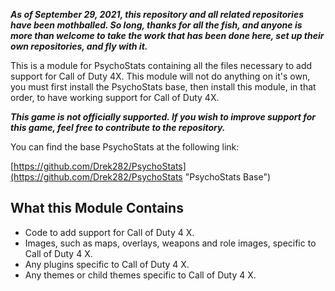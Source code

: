 ***As of September 29, 2021, this repository and all related repositories have been mothballed.  So long, thanks for all the fish, and anyone is more than welcome to take the work that has been done here, set up their own repositories, and fly with it.***

This is a module for PsychoStats containing all the files necessary to add support for Call of Duty 4X.  This module will not do anything on it's own, you must first install the PsychoStats base, then install this module, in that order, to have working support for Call of Duty 4X.

***This game is not officially supported.  If you wish to improve support for this game, feel free to contribute to the repository.***

You can find the base PsychoStats at the following link:

[https://github.com/Drek282/PsychoStats](https://github.com/Drek282/PsychoStats "PsychoStats Base")


## **What this Module Contains**

* Code to add support for Call of Duty 4 X.
* Images, such as maps, overlays, weapons and role images, specific to Call of Duty 4 X.
* Any plugins specific to Call of Duty 4 X.
* Any themes or child themes specific to Call of Duty 4 X.
